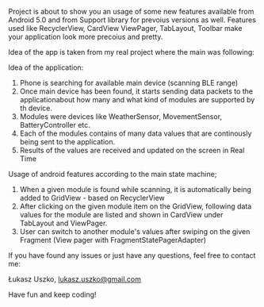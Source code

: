 Project is about to show you an usage of some new features available from Android 5.0 and from Support library for prevoius versions as well.
Features used like RecyclerView, CardView ViewPager, TabLayout, Toolbar make your application look more precoius and pretty. 

Idea of the app is taken from my real project where the main was following:

Idea of the application:
1. Phone is searching for available main device (scanning BLE range)
2. Once main device has been found, it starts sending data packets to the applicationabout how many and what kind of modules are supported by th device.
3. Modules were devices like WeatherSensor, MovementSensor, BatteryController etc.
4. Each of the modules contains of many data values that are continously being sent to the application.
5. Results of the values are received and updated on the screen in Real Time

Usage of android features according to the main state machine;
1. When a given module is found while scanning, it is automatically being added to GridView - based on RecyclerView
2. After clicking on the given module item on the GridView, following data values for the module are listed and shown in CardView under TabLayout and ViewPager.
3. User can switch to another module's values after swiping on the given Fragment (View pager with FragmentStatePagerAdapter)  



If you have found any issues or just have any questions, 
feel free to contact me: 

Łukasz Uszko,
lukasz.uszko@gmail.com 

Have fun and keep coding!